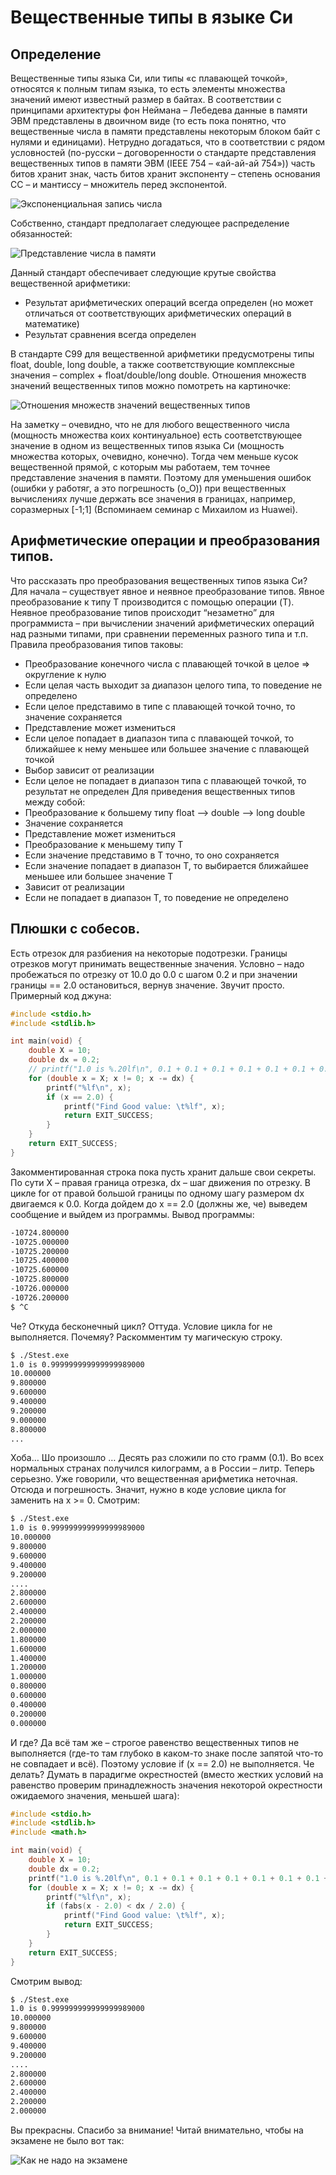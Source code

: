 # Вещественные типы в языке Си
## Определение
Вещественные типы языка Си, или типы «с плавающей точкой», относятся к полным типам языка, то есть элементы множества значений имеют известный размер в байтах.
В соответствии с принципами архитектуры фон Неймана – Лебедева данные в памяти ЭВМ представлены в двоичном виде (то есть пока понятно, что вещественные числа в памяти представлены некоторым блоком байт с нулями и единицами).
Нетрудно догадаться, что в соответствии с рядом условностей (по-русски – договоренности о стандарте представления вещественных типов в памяти ЭВМ (IEEE 754 – «ай-ай-ай 754»)) часть битов хранит знак,
часть битов хранит экспоненту – степень основания СС – и мантиссу – множитель перед экспонентой.


![Экспоненциальная запись числа](images/exponent.png "Экспоненциальная запись")


Собственно, стандарт предполагает следующее распределение обязанностей:
 
 
![Представление числа в памяти](images/bits_representaions.png "Представление числа в памяти")


Данный стандарт обеспечивает следующие крутые свойства вещественной арифметики: 
- Результат арифметических операций всегда определен (но может отличаться от соответствующих арифметических операций в математике)
- Результат сравнения всегда определен


В стандарте С99 для вещественной арифметики предусмотрены типы float, double, long double, а также соответствующие комплексные значения – complex + float/double/long double.
Отношения множеств значений вещественных типов можно помотреть на картиночке:


![Отношения множеств значений вещественных типов](images/float_type_set.png "Отношения множеств значений вещественных типов")
 
 
На заметку – очевидно, что не для любого вещественного числа (мощность множества коих континуальное) есть соответствующее значение в одном из вещественных типов языка Си (мощность множества которых, очевидно, конечно).
Тогда чем меньше кусок вещественной прямой, с которым мы работаем, тем точнее представление значения в памяти. Поэтому для уменьшения ошибок (ошибки у работяг, а это погрешность (o_O)) при вещественных вычислениях лучше держать все значения в границах, например, соразмерных [-1;1] (Вспоминаем семинар с Михаилом из Huawei). 

##  Арифметические операции и преобразования типов.

Что рассказать про преобразования вещественных типов языка Си? Для начала – существует явное и неявное преобразование типов. Явное преобразование к типу Т производится с помощью операции (T). Неявное преобразование типов происходит “незаметно” для программиста – при вычислении значений арифметических операций над разными типами, при сравнении переменных разного типа и т.п.
Правила преобразования типов таковы:
-	Преобразование конечного числа с плавающей точкой в целое => округление к нулю
-	Если целая часть выходит за диапазон целого типа, то поведение не определено
-	Если целое представимо в типе с плавающей точкой точно, то значение сохраняется
-	Представление может измениться
-	Если целое попадает в диапазон типа с плавающей точкой, то ближайшее к нему меньшее или большее значение с плавающей точкой
-	Выбор зависит от реализации
-	Если целое не попадает в диапазон типа с плавающей точкой, то результат не определен
Для приведения вещественных типов между собой:
-	Преобразование к большему типу float --> double --> long double
-	Значение сохраняется
-	Представление может измениться
-	Преобразование к меньшему типу Т
-	Если значение представимо в Т точно, то оно сохраняется
-	Если значение попадает в диапазон Т, то выбирается ближайшее меньшее или большее значение Т
-	Зависит от реализации
-	Если не попадает в диапазон Т, то поведение не определено

## Плюшки с собесов. 
Есть отрезок для разбиения на некоторые подотрезки. Границы отрезков могут принимать вещественные значения. Условно – надо пробежаться по отрезку от 10.0 до 0.0 с шагом 0.2 и при значении границы == 2.0 остановиться, вернув значение.
Звучит просто. Примерный код джуна:
 
 
```c++
#include <stdio.h>
#include <stdlib.h>

int main(void) {
    double X = 10;
	double dx = 0.2;
	// printf("1.0 is %.20lf\n", 0.1 + 0.1 + 0.1 + 0.1 + 0.1 + 0.1 + 0.1 + 0.1 + 0.1 + 0.1);
	for (double x = X; x != 0; x -= dx) {
	    printf("%lf\n", x);
		if (x == 2.0) {
		    printf("Find Good value: \t%lf", x);
			return EXIT_SUCCESS;
		}
	}
	return EXIT_SUCCESS;
}
```
 
 
Закомментированная строка пока пусть хранит дальше свои секреты. По сути X – правая граница отрезка, dx – шаг движения по отрезку. В цикле for от правой большой границы по одному шагу размером dx двигаемся к 0.0.  Когда дойдем до x == 2.0 (должны же, че) выведем сообщение и выйдем из программы. 
Вывод программы:
```bash
-10724.800000
-10725.000000
-10725.200000
-10725.400000
-10725.600000
-10725.800000
-10726.000000
-10726.200000
$ ^C
```
 
Че? Откуда бесконечный цикл? Оттуда. Условие цикла for не выполняется. Почемяу?
Раскомментим ту магическую строку.
```bash
$ ./Stest.exe
1.0 is 0.999999999999999989000
10.000000
9.800000
9.600000
9.400000
9.200000
9.000000
8.800000
...
```
 
Хоба… Шо произошло … Десять раз сложили по сто грамм (0.1). Во всех нормальных странах получился килограмм, а в России – литр. Теперь серьезно. Уже говорили, что вещественная арифметика неточная. Отсюда и погрешность. Значит, нужно в коде условие цикла for заменить на x >= 0.
Смотрим:
 
```bash
$ ./Stest.exe
1.0 is 0.999999999999999989000
10.000000
9.800000
9.600000
9.400000
9.200000
....
2.800000
2.600000
2.400000
2.200000
2.000000
1.800000
1.600000
1.400000
1.200000
1.000000
0.800000
0.600000
0.400000
0.200000
0.000000
```

И где? Да всё там же – строгое равенство вещественных типов не выполняется (где-то там глубоко в каком-то знаке после запятой что-то не совпадает и всё). Поэтому условие if (x == 2.0) не выполняется.
Че делать? Думать в парадигме окрестностей (вместо жестких условий на равенство проверим принадлежность значения некоторой окрестности ожидаемого значения, меньшей шага):

```c++
#include <stdio.h>
#include <stdlib.h>
#include <math.h>

int main(void) {
    double X = 10;
	double dx = 0.2;
	printf("1.0 is %.20lf\n", 0.1 + 0.1 + 0.1 + 0.1 + 0.1 + 0.1 + 0.1 + 0.1 + 0.1 + 0.1);
	for (double x = X; x != 0; x -= dx) {
	    printf("%lf\n", x);
		if (fabs(x - 2.0) < dx / 2.0) {
		    printf("Find Good value: \t%lf", x);
			return EXIT_SUCCESS;
		}
	}
	return EXIT_SUCCESS;
}

```
 
Смотрим вывод:
```bash
$ ./Stest.exe
1.0 is 0.999999999999999989000
10.000000
9.800000
9.600000
9.400000
9.200000
....
2.800000
2.600000
2.400000
2.200000
2.000000
```
 
Вы прекрасны. Спасибо за внимание!
Читай внимательно, чтобы на экзамене не было вот так:
 

![Как не надо на экзамене](/image/happy_mous.jpg "Как не надо на экзамене")